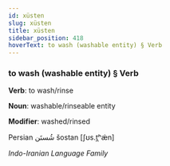 ```yaml
---
id: xüsten
slug: xüsten
title: xüsten
sidebar_position: 418
hoverText: to wash (washable entity) § Verb
---
```


### to wash (washable entity) § Verb

**Verb**: to wash/rinse

**Noun**: washable/rinseable entity

**Modifier**: washed/rinsed

Persian ⁧شُستَن⁩ šostan [ʃʊs.t̪ʰǽn]

*Indo-Iranian Language Family*